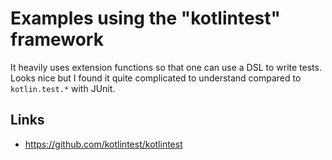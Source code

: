 Examples using the "kotlintest" framework
=========================================

It heavily uses extension functions so that one can use a DSL to write tests.
Looks nice but I found it quite complicated to understand compared to 
`kotlin.test.*` with JUnit. 

Links
-----
* https://github.com/kotlintest/kotlintest
